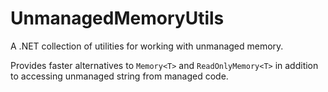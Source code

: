 # UnmanagedMemoryUtils
A .NET collection of utilities for working with unmanaged memory.

Provides faster alternatives to `Memory<T>` and `ReadOnlyMemory<T>` in addition to accessing unmanaged string from managed code.
